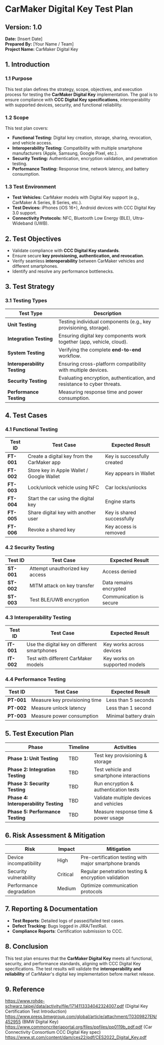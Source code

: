 # CarMaker Digital Key Test Plan

## Version: 1.0  
**Date:** [Insert Date]  
**Prepared By:** [Your Name / Team]  
**Project Name:** CarMaker Digital Key  

## 1. Introduction  
### 1.1 Purpose  
This test plan defines the strategy, scope, objectives, and execution process for testing the **CarMaker Digital Key** implementation. The goal is to ensure compliance with **CCC Digital Key specifications**, interoperability with supported devices, security, and functional reliability.  

### 1.2 Scope  
This test plan covers:  
- **Functional Testing:** Digital key creation, storage, sharing, revocation, and vehicle access.  
- **Interoperability Testing:** Compatibility with multiple smartphone manufacturers (Apple, Samsung, Google Pixel, etc.).  
- **Security Testing:** Authentication, encryption validation, and penetration testing.  
- **Performance Testing:** Response time, network latency, and battery consumption.  

### 1.3 Test Environment  
- **Test Vehicles:** CarMaker models with Digital Key support (e.g., CarMaker A Series, B Series, etc.).  
- **Test Devices:** iPhones (iOS 16+), Android devices with CCC Digital Key 3.0 support.  
- **Connectivity Protocols:** NFC, Bluetooth Low Energy (BLE), Ultra-Wideband (UWB).  

## 2. Test Objectives  
- Validate compliance with **CCC Digital Key standards**.  
- Ensure secure **key provisioning, authentication, and revocation**.  
- Verify seamless **interoperability** between CarMaker vehicles and different smartphones.  
- Identify and resolve any performance bottlenecks.  

## 3. Test Strategy  
### 3.1 Testing Types  

| Test Type                | Description |
|--------------------------|------------|
| **Unit Testing**         | Testing individual components (e.g., key provisioning, storage). |
| **Integration Testing**  | Ensuring digital key components work together (app, vehicle, cloud). |
| **System Testing**       | Verifying the complete **end-to-end** workflow. |
| **Interoperability Testing** | Ensuring cross-platform compatibility with multiple devices. |
| **Security Testing**     | Evaluating encryption, authentication, and resistance to cyber threats. |
| **Performance Testing**  | Measuring response time and power consumption. |

## 4. Test Cases  
### 4.1 Functional Testing  

| Test ID  | Test Case | Expected Result |
|----------|----------|----------------|
| **FT-001** | Create a digital key from the CarMaker app | Key is successfully created |
| **FT-002** | Store key in Apple Wallet / Google Wallet | Key appears in Wallet |
| **FT-003** | Lock/unlock vehicle using NFC | Car locks/unlocks |
| **FT-004** | Start the car using the digital key | Engine starts |
| **FT-005** | Share digital key with another user | Key is shared successfully |
| **FT-006** | Revoke a shared key | Key access is removed |

### 4.2 Security Testing  

| Test ID  | Test Case | Expected Result |
|----------|----------|----------------|
| **ST-001** | Attempt unauthorized key access | Access denied |
| **ST-002** | MITM attack on key transfer | Data remains encrypted |
| **ST-003** | Test BLE/UWB encryption | Communication is secure |

### 4.3 Interoperability Testing  

| Test ID  | Test Case | Expected Result |
|----------|----------|----------------|
| **IT-001** | Use the digital key on different smartphones | Key works across devices |
| **IT-002** | Test with different CarMaker models | Key works on supported models |

### 4.4 Performance Testing  

| Test ID  | Test Case | Expected Result |
|----------|----------|----------------|
| **PT-001** | Measure key provisioning time | Less than 5 seconds |
| **PT-002** | Measure unlock latency | Less than 1 second |
| **PT-003** | Measure power consumption | Minimal battery drain |

## 5. Test Execution Plan  

| Phase | Timeline | Activities |
|------------|------------|------------|
| **Phase 1: Unit Testing** | TBD | Test key provisioning & storage |
| **Phase 2: Integration Testing** | TBD | Test vehicle and smartphone interactions |
| **Phase 3: Security Testing** | TBD | Run encryption & authentication tests |
| **Phase 4: Interoperability Testing** | TBD | Validate multiple devices and vehicles |
| **Phase 5: Performance Testing** | TBD | Measure response time & power usage |

## 6. Risk Assessment & Mitigation  

| Risk | Impact | Mitigation |
|------------|------------|------------|
| Device incompatibility | High | Pre-certification testing with major smartphone brands |
| Security vulnerability | Critical | Regular penetration testing & encryption validation |
| Performance degradation | Medium | Optimize communication protocols |

## 7. Reporting & Documentation  
- **Test Reports**: Detailed logs of passed/failed test cases.  
- **Defect Tracking**: Bugs logged in JIRA/TestRail.  
- **Compliance Reports**: Certification submission to CCC.  

## 8. Conclusion  
This test plan ensures that the **CarMaker Digital Key** meets all functional, security, and performance standards, aligning with CCC Digital Key specifications. The test results will validate the **interoperability and reliability** of CarMaker's digital key implementation before market release.

## 9. Reference
https://www.rohde-schwarz.taipei/data/activity/file/1714113334042324007.pdf (Digital Key Certification Test Introduction)
https://www.press.bmwgroup.com/global/article/attachment/T0309827EN/452955 (BMW Digital Key)
https://www.commoncriteriaportal.org/files/ppfiles/pp0119b_pdf.pdf (Car Connectivity Consortium CCC Digital Key spec)
https://www.st.com/content/dam/ces22/pdf/CES2022_Digital_Key.pdf 
